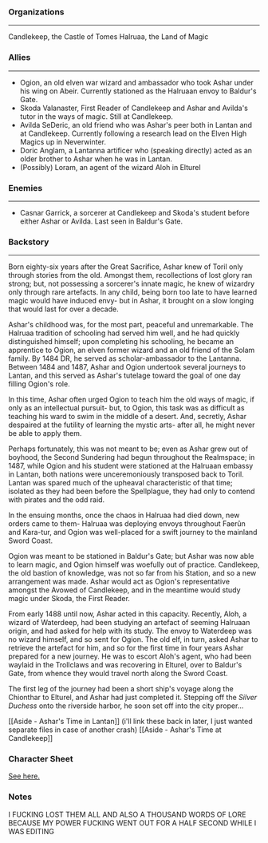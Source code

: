 ### Organizations
---

Candlekeep, the Castle of Tomes Halruaa, the Land of Magic

### Allies
---

* Ogion, an old elven war wizard and ambassador who took Ashar under his wing on Abeir. Currently stationed as the Halruaan envoy to Baldur's Gate.
* Skoda Valanaster, First Reader of Candlekeep and Ashar and Avilda's tutor in the ways of magic. Still at Candlekeep.
* Avilda SeDeric, an old friend who was Ashar's peer both in Lantan and at Candlekeep. Currently following a research lead on the Elven High Magics up in Neverwinter.
* Doric Anglam, a Lantanna artificer who (speaking directly) acted as an older brother to Ashar when he was in Lantan.
* (Possibly) Loram, an agent of the wizard Aloh in Elturel
### Enemies
---
* Casnar Garrick, a sorcerer at Candlekeep and Skoda's student before either Ashar or Avilda. Last seen in Baldur's Gate.

### Backstory
---
Born eighty-six years after the Great Sacrifice, Ashar knew of Toril only through stories from the old. Amongst them, recollections of lost glory ran strong; but, not possessing a sorcerer's innate magic, he knew of wizardry only through rare artefacts. In any child, being born too late to have learned magic would have induced envy- but in Ashar, it brought on a slow longing that would last for over a decade.

Ashar's childhood was, for the most part, peaceful and unremarkable. The Halruaa tradition of schooling had served him well, and he had quickly distinguished himself; upon completing his schooling, he became an apprentice to Ogion, an elven former wizard and an old friend of the Solam family. By 1484 DR, he served as scholar-ambassador to the Lantanna. Between 1484 and 1487, Ashar and Ogion undertook several journeys to Lantan, and this served as Ashar's tutelage toward the goal of one day filling Ogion's role.

In this time, Ashar often urged Ogion to teach him the old ways of magic, if only as an intellectual pursuit- but, to Ogion, this task was as difficult as teaching his ward to swim in the middle of a desert. And, secretly, Ashar despaired at the futility of learning the mystic arts- after all, he might never be able to apply them.

Perhaps fortunately, this was not meant to be; even as Ashar grew out of boyhood, the Second Sundering had begun throughout the Realmspace; in 1487, while Ogion and his student were stationed at the Halruaan embassy in Lantan, both nations were unceremoniously transposed back to Toril. Lantan was spared much of the upheaval characteristic of that time; isolated as they had been before the Spellplague, they had only to contend with pirates and the odd raid.

In the ensuing months, once the chaos in Halruaa had died down, new orders came to them- Halruaa was deploying envoys throughout Faerûn and Kara-tur, and Ogion was well-placed for a swift journey to the mainland Sword Coast.

Ogion was meant to be stationed in Baldur's Gate; but Ashar was now able to learn magic, and Ogion himself was woefully out of practice. Candlekeep, the old bastion of knowledge, was not so far from his Station, and so a new arrangement was made. Ashar would act as Ogion's representative amongst the Avowed of Candlekeep, and in the meantime would study magic under Skoda, the First Reader.

From early 1488 until now, Ashar acted in this capacity. Recently, Aloh, a wizard of Waterdeep, had been studying an artefact of seeming Halruaan origin, and had asked for help with its study. The envoy to Waterdeep was no wizard himself, and so sent for Ogion. The old elf, in turn, asked Ashar to retrieve the artefact for him, and so for the first time in four years Ashar prepared for a new journey. He was to escort Aloh's agent, who had been waylaid in the Trollclaws and was recovering in Elturel, over to Baldur's Gate, from whence they would travel north along the Sword Coast.

The first leg of the journey had been a short ship's voyage along the Chionthar to Elturel, and Ashar had just completed it. Stepping off the _Silver Duchess_ onto the riverside harbor, he soon set off into the city proper...

[[Aside - Ashar's Time in Lantan]] (i'll link these back in later,  I just wanted separate files in case of another crash)
[[Aside - Ashar's Time at Candlekeep]]


### Character Sheet
[See here.](https://www.dndbeyond.com/characters/115374651)


### Notes
I FUCKING LOST THEM ALL AND ALSO A THOUSAND WORDS OF LORE BECAUSE MY POWER FUCKING WENT OUT FOR A HALF SECOND WHILE I WAS EDITING
